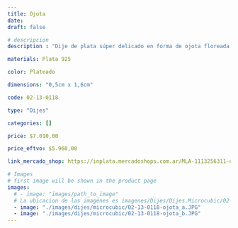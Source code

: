 ```yaml
---
title: Ojota
date: 
draft: false

# descripcion
description : "Dije de plata súper delicado en forma de ojota floreada. Ideal nadadores, guardavidas o amantes de la playa, sol y relax!!!"

materials: Plata 925

color: Plateado

dimensions: "0,5cm x 1,6cm"

code: 02-13-0118

type: "Dijes"

categories: []

price: $7.010,00

price_eftvo: $5.960,00

link_mercado_shop: https://inplata.mercadoshops.com.ar/MLA-1113256311-ojota-_JM

# Images
# first image will be shown in the product page
images:
  # - image: "images/path_to_image"
  # La ubicacion de las imagenes es imagenes/Dijes/Dijes.Microcubic/02-13-0118-ojota
  - image: "./images/dijes/microcubic/02-13-0118-ojota_a.JPG"
  - image: "./images/dijes/microcubic/02-13-0118-ojota_b.JPG"
---
```

